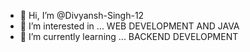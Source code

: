 - 👋 Hi, I’m @Divyansh-Singh-12
- 👀 I’m interested in ... WEB DEVELOPMENT AND JAVA
- 🌱 I’m currently learning ... BACKEND DEVELOPMENT
<!---
Divyansh-Singh-12/Divyansh-Singh-12 is a ✨ special ✨ repository because its `README.md` (this file) appears on your GitHub profile.
You can click the Preview link to take a look at your changes.
--->

